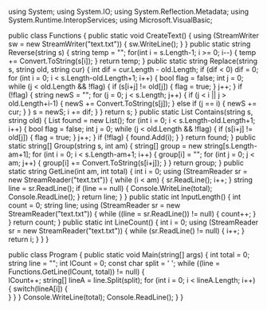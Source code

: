 using System;
using System.IO;
using System.Reflection.Metadata;
using System.Runtime.InteropServices;
using Microsoft.VisualBasic;

public class Functions
{
    public static void CreateText()
    {
        using (StreamWriter sw = new StreamWriter("text.txt"))
        {
            sw.WriteLine();
        }
    }
    public static string Reverse(string s)
    {
        string temp = "";
        for(int i = s.Length-1; i >= 0; i--)
        {
            temp += Convert.ToString(s[i]);
        }
        return temp;
    }
    public static string Replace(string s, string old, string cur)
    {
        int dif = cur.Length - old.Length;
        if (dif < 0)
            dif = 0;
        for (int i = 0; i < s.Length-old.Length+1; i++)
        {
            bool flag = false;
            int j = 0;
            while (j < old.Length && !flag)
            {
                if (s[i+j] != old[j])
                {
                    flag = true;
                }
                j++;
            }
            if (!flag)
            {
                string newS = "";
                for (j = 0; j < s.Length; j++)
                {
                    if (j < i || j > old.Length+i-1)
                    {
                        newS += Convert.ToString(s[j]);
                    } 
                    else if (j == i)
                    {
                        newS += cur;
                    }
                }
                s = newS;
                i += dif;
            }
        }
        return s;
    }
    public static List<int> Contains(string s, string old)
    {
        List<int> found = new List<int>();
        for (int i = 0; i < s.Length-old.Length+1; i++)
        {
            bool flag = false;
            int j = 0;
            while (j < old.Length && !flag)
            {
                if (s[i+j] != old[j])
                {
                    flag = true;
                }
                j++;
            }
            if (!flag)
            {
                found.Add(i);
            }
        }
        return found;
    }
    public static string[] Group(string s, int am)
    {
        string[] group = new string[s.Length-am+1];
        for (int i = 0; i < s.Length-am+1; i++)
        {
            group[i] = "";
            for (int j = 0; j < am; j++)
            {
                group[i] += Convert.ToString(s[i+j]);
            }
        }
        return group;
    }
    public static string GetLine(int am, int total)
    {
        int i = 0;
        using (StreamReader sr = new StreamReader("text.txt"))
        {
            while (i < am)
            {
                sr.ReadLine();
                i++;
            }
            string line = sr.ReadLine();
            if (line == null)
            {
                Console.WriteLine(total);
                Console.ReadLine();
            }
            return line;
        }
    }
    public static int InputLength()
    {
        int count = 0;
        string line;
        using (StreamReader sr = new StreamReader("text.txt"))
        {
            while ((line = sr.ReadLine()) != null)
            {
                count++;
            }
        }
        return count;
    }
    public static int LineCount()
    {
        int i = 0;
        using (StreamReader sr = new StreamReader("text.txt"))
        {
            while (sr.ReadLine() != null)
            {
                i++;
            }
            return i;
        }
    }
}

public class Program
{
    public static void Main(string[] args)
    {
        int total = 0;
        string line = "";
        int lCount = 0;
        const char split = ' ';
        while ((line = Functions.GetLine(lCount, total)) != null)
        {   
            lCount++;
            string[] lineA = line.Split(split);
            for (int i = 0; i < lineA.Length; i++)
            {
                switch(lineA[i])
                {  
                }
            }
        }
        Console.WriteLine(total);
        Console.ReadLine();
    }
}
